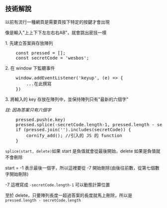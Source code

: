 <h2>技術解說</h2>
<p>以前有流行一種網頁是需要頁按下特定的按鍵才會出現</p>
<p>像是輸入"上上下下左左右右AB"，就會跳出密技一樣</p>
<p>1. 先建立答案與存放陣列</p>
<pre>
    const pressed = [];
    const secretCode = 'wesbos';
</pre>
<p>2. 在 window 下監聽事件</p>
<pre>
    window.addEventListener('keyup', (e) => {
        ...在此撰寫
    })
</pre>
<p>3. 將輸入的 key 存放在陣列中，並保持陣列只有"最新的六個字"</p>
<p><i>註: 因為答案只有六個字</i></p>
<pre>
    pressed.push(e.key)
    pressed.splice(-secretCode.length-1, pressed.length - secretCode.length)    
    if (pressed.join('').includes(secretCode)) {
        cornify_add(); //引入的 JS 的 function
    }
</pre>
<p><code>splice(start, delete)</code>如果 start 是負值就會從最後開始，delete 如果是負值就不會刪除</p>
<p>start = -1 表示最後一個字，所以這裡要從 -7 開始刪除(由後往前數，從第七個數字開始刪除)</p>
<p>-7 這裡寫成 <code>-secretCode.length-1</code> 可以動態計算位置</p>
<p>至於 delete，只要陣列長度一超過答案的長度就馬上刪除，所以是 <code>pressed.length - secretCode.length</code></p>